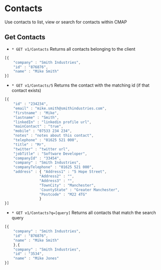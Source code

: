 # Contacts
Use contacts to list, view or search for contacts within CMAP

## Get Contacts
* `* GET v1/Contacts` Returns all contacts belonging to the client
```javascript
[{
	"company" : "Smith Industries",
	"id" : "876876",
	"name" : "Mike Smith"
}]
```

* `* GET v1/Contacts/5` Returns the contact with the matching id (if that contact exists)
```javascript
[{ 
	"id" : "234234",
	"email" : "mike.smith@smithindustries.com",
	"firstname" : "Mike",
	"lastname" : "Smith",
	"linkedIn" : "linkedin profile url",
	"mainContact" : "true",
	"mobile" : "07533 234 234",
	"notes" : "notes about this contact",
	"telephone" : "01625 521 000",
	"title" : "Mr",
	"twitter" : "twitter url",
	"jobTitle" : "Software Developer",
	"companyId" : "33454",
	"company" : "Smith Industries",
	"companyTelephone" : "01625 521 000",
	"address" : { "Address1" : "5 Hope Street",
				"Address2" : "",
				"Address3" : "",
				"TownCity" : "Manchester",
				'CountyState" : "Greater Manchester",
				"Postcode" : "M22 4TG" 
				}
}]
```

* `* GET v1/Contacts?q=[query]` Returns all contacts that match the search query
```javascript
[{
	"company" : "Smith Industries",
	"id" : "876876",
	"name" : "Mike Smith"
	},{
	"company" : "Smith Industries",
	"id" : "3534",
	"name" : "Mike Jones"
}]
```